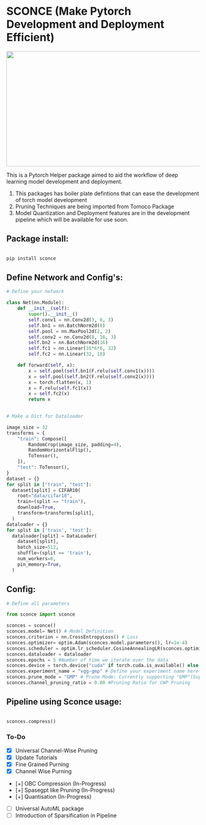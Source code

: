 # SCONCE (Make Pytorch Development and Deployment Efficient)


<p float="left">
  <!-- <img  width="300" height="300" src="images/jenga-original.jpg"  />
  <img width="400" height="300" src="images/jenga-process.gif" /> -->
  <img width="900" height="300" src="images/final.gif" />
</p>

This is a Pytorch Helper package aimed to aid the workflow of deep learning model development and deployment. 


1. This packages has boiler plate defintions that can ease the development of torch model development
2. Pruning Techniques are being imported from Tomoco Package
3. Model Quantization and Deployment features are in the development pipeline which will be available for use soon.
## Package install:

```python

pip install sconce

```


## Define Network and Config's:

```python
# Define your network

class Net(nn.Module):
    def __init__(self):
        super().__init__()
        self.conv1 = nn.Conv2d(3, 8, 3)
        self.bn1 = nn.BatchNorm2d(8)
        self.pool = nn.MaxPool2d(2, 2)
        self.conv2 = nn.Conv2d(8, 16, 3)
        self.bn2 = nn.BatchNorm2d(16)
        self.fc1 = nn.Linear(16*6*6, 32)
        self.fc2 = nn.Linear(32, 10)

    def forward(self, x):
        x = self.pool(self.bn1(F.relu(self.conv1(x))))
        x = self.pool(self.bn2(F.relu(self.conv2(x))))
        x = torch.flatten(x, 1)
        x = F.relu(self.fc1(x))
        x = self.fc2(x)
        return x
    

# Make a Dict for Dataloader

image_size = 32
transforms = {
    "train": Compose([
        RandomCrop(image_size, padding=4),
        RandomHorizontalFlip(),
        ToTensor(),
    ]),
    "test": ToTensor(),
}
dataset = {}
for split in ["train", "test"]:
  dataset[split] = CIFAR10(
    root="data/cifar10",
    train=(split == "train"),
    download=True,
    transform=transforms[split],
  )
dataloader = {}
for split in ['train', 'test']:
  dataloader[split] = DataLoader(
    dataset[split],
    batch_size=512,
    shuffle=(split == 'train'),
    num_workers=0,
    pin_memory=True,
  )
```

## Config:
```python
# Define all parameters 

from sconce import sconce

sconces = sconce()
sconces.model= Net() # Model Definition
sconces.criterion = nn.CrossEntropyLoss() # Loss
sconces.optimizer= optim.Adam(sconces.model.parameters(), lr=1e-4)
sconces.scheduler = optim.lr_scheduler.CosineAnnealingLR(sconces.optimizer, T_max=200)
sconces.dataloader = dataloader
sconces.epochs = 5 #Number of time we iterate over the data
sconces.device = torch.device("cuda" if torch.cuda.is_available() else "cpu")
sconces.experiment_name = "vgg-gmp" # Define your experiment name here
sconces.prune_mode = "GMP" # Prune Mode: Currently supporting "GMP"(Supports Automated Pruning Ratio Detection), "CWP". Future supports for "OBC" and "sparseGPT"
sconces.channel_pruning_ratio = 0.80 #Pruning Ratio for CWP Pruning

```

## Pipeline using Sconce usage:
```python

sconces.compress()

```





### To-Do

- [x] Universal Channel-Wise Pruning
- [x] Update Tutorials
- [X] Fine Grained Purning
- [X] Channel Wise Purning
- [+] OBC Compression (In-Progress)
- [+] Spasegpt like Pruning (In-Progress)
- [+] Quantisation (In-Progress)

- [ ] Universal AutoML package
- [ ] Introduction of Sparsification in Pipeline
